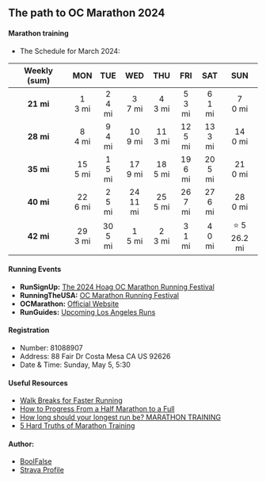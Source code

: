 
## The path to OC Marathon 2024


#### Marathon training

- The Schedule for March 2024:

| Weekly (sum) |    MON     |    TUE     |     WED     |    THU     |    FRI     |    SAT     |      SUN       |
|:------------:|:----------:|:----------:|:-----------:|:----------:|:----------:|:----------:|:--------------:|
|  **21 mi**   | 1<br>3 mi  | 2<br>4 mi  |  3<br>7 mi  | 4<br>3 mi  | 5<br>3 mi  | 6<br>1 mi  |   7<br>0 mi    |
|  **28 mi**   | 8<br>4 mi  | 9<br>4 mi  | 10<br>9 mi  | 11<br>3 mi | 12<br>5 mi | 13<br>3 mi |   14<br>0 mi   |
|  **35 mi**   | 15<br>5 mi | 1<br>5 mi  | 17<br>9 mi  | 18<br>5 mi | 19<br>6 mi | 20<br>5 mi |   21<br>0 mi   |
|  **40 mi**   | 22<br>6 mi | 2<br>5 mi  | 24<br>11 mi | 25<br>5 mi | 26<br>7 mi | 27<br>6 mi |   28<br>0 mi   |
|  **42 mi**   | 29<br>3 mi | 30<br>5 mi |  1<br>5 mi  | 2<br>3 mi  | 3<br>1 mi  | 4<br>0 mi  | ⭐ 5<br>26.2 mi |


#### Running Events

- **RunSignUp:** [The 2024 Hoag OC Marathon Running Festival](https://runsignup.com/Race/CA/CostaMesa/The2024SDCCUOCMarathonRunningFestival)
- **RunningTheUSA:** [OC Marathon Running Festival](https://runningintheusa.com/details/10508)
- **OCMarathon:** [Official Website](https://ocmarathon.com/)
- **RunGuides:** [Upcoming Los Angeles Runs](https://www.runguides.com/los-angeles/runs)


#### Registration

- Number: 81088907
- Address: 88 Fair Dr Costa Mesa CA US 92626
- Date & Time: Sunday, May 5, 5:30


#### Useful Resources

- [Walk Breaks for Faster Running](https://www.runnersworld.com/training/a20818428/walk-breaks-for-faster-running/)
- [How to Progress From a Half Marathon to a Full](https://www.runnersworld.com/training/g20832570/how-to-progress-from-a-half-marathon-to-a-full/)
- [How long should your longest run be? MARATHON TRAINING](https://www.youtube.com/watch?v=qx5zlRG4rS4)
- [5 Hard Truths of Marathon Training](https://www.youtube.com/watch?v=8YXbPG7Ohdg)


#### Author:

- [BoolFalse](https://boolfalse.com/)
- [Strava Profile](https://www.strava.com/athletes/119269136)
